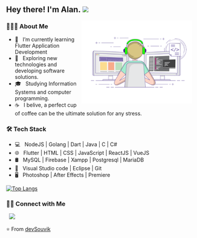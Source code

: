 <h2> Hey there! I'm Alan. <img src="https://github.com/souvikguria98/souvikguria98/blob/master/Hi.gif" width="25"></h2>
<img align="right" alt="GIF" src="https://raw.githubusercontent.com/devSouvik/devSouvik/master/gif3.gif" width="300"/>

<h3> 👨🏻‍💻 About Me </h3>

- 🔭 &nbsp; I’m currently learning Flutter Application Development
- 🤔 &nbsp; Exploring new technologies and developing software solutions.
- 🎓 &nbsp; Studying Information Systems and computer programming.
- ☕ &nbsp; I belive, a perfect cup of coffee can be the ultimate solution for any stress. 
<!-- - 💼 &nbsp; Android developer and front-end web developer. -->
<!-- - 🌱 &nbsp; Enthusiast in cyber Security and Artificial Intelligence . -->
<!-- - ✍️ &nbsp; Watching Anime and trying out latest design trends as hobbies/side hustles. -->

<h3>🛠 Tech Stack</h3>

- 💻 &nbsp; NodeJS | Golang | Dart | Java | C | C#
- 🌐 &nbsp; Flutter | HTML | CSS | JavaScript | ReactJS | VueJS
- 🛢 &nbsp; MySQL | Firebase | Xampp | Postgresql | MariaDB
- 🔧 &nbsp; Visual Studio code | Eclipse | Git
- 🖥 &nbsp; Photoshop | After Effects | Premiere

[![Top Langs](https://github-readme-stats.vercel.app/api/top-langs/?username=alanfxx&include_all_commits=true&layout=compact&count_private=true&text_color=daf7dc&bg_color=151515)]()

<h3> 🤝🏻 Connect with Me </h3>

<p align="left">
&nbsp; <a href="mailto:j.alands2@gmail.com" target="_blank" rel="noopener noreferrer"><img src="https://img.icons8.com/plasticine/100/000000/gmail.png"  width="50" /></a>
</p>

⭐️ From [devSouvik](https://github.com/devSouvik)
